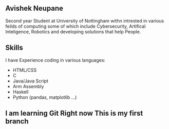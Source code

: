 ## Avishek Neupane
Second year Student at University of Nottingham withn intrested in various feilds of computing some of which include Cybersecurity, Artifical Inteligence, Robotics and developing solutions that help People.
## Skills
I have Experience coding in various languages:
- HTML/CSS
- C
- Java/Java Script
- Arm Assembly
- Haskell
- Python (pandas, matplotlib ...)
## I am learning Git Right now This is my first branch

